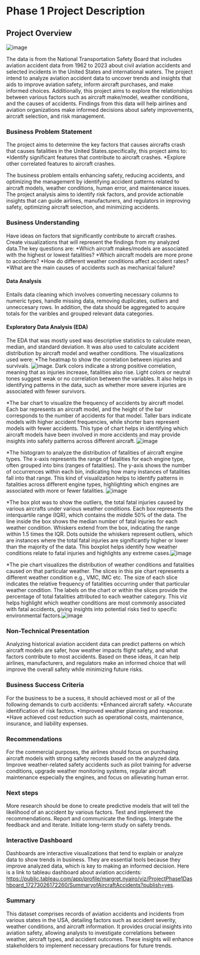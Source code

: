 # Phase 1 Project Description

## Project Overview
![image](https://github.com/user-attachments/assets/9dee0699-2e8b-4ad1-823e-8ef79c9de6f9)

The data is from the National Transportation Safety Board that includes aviation accident data from 1962 to 2023 about civil aviation accidents and selected incidents in the United States and international waters.
The project intend to analyze aviation accident data to uncover trends and insights that aids to improve aviation safety, inform aircraft purchases, and make informed choices. Additionally, this project aims to explore the relationships between various factors such as aircraft make/model, weather conditions, and the causes of accidents. Findings from this data will help airlines and aviation organizations make informed decisions about safety improvements, aircraft selection, and risk management.


### Business Problem Statement
The project aims to determine the key factors that causes aircrafts crash that causes fatalities in the United States.specifically, this project aims to:
 *Identify significant features that contribute to aircraft crashes.
 *Explore other correlated features to aircraft crashes.
 
The business problem entails enhancing safety, reducing accidents, and optimizing the management by identifying accident patterns related to aircraft models, weather conditions, human error, and maintenance issues.
The project analysis aims to identify risk factors, and provide actionable insights that can guide airlines, manufacturers, and regulators in improving safety, optimizing aircraft selection, and minimizing accidents. 

### Business Understanding
Have ideas on factors that significantly contribute to aircraft crashes.
Create visualizations that will represent the findings from my analyzed data.The key questions are:
 *Which aircraft makes/models are associated with the highest or lowest fatalities?
 *Which aircraft models are more prone to accidents?
 *How do different weather conditions affect accident rates?
 *What are the main causes of accidents such as mechanical failure?

#### Data Analysis
Entails data cleaning which involves converting necessary columns to numeric types, handle missing data, removing duplicates, outliers and unneccesary rows. In addition, the data should be aggregated to acquire totals for the varibles and grouped relevant data categories.

#### Exploratory Data Analysis (EDA)
The EDA that was mostly used was descriptive statistics to calculate mean, median, and standard deviation. It was also used to calculate accident distribution by aircraft model and weather conditions.
The visualizations used were:
*The heatmap to show the correlation between injuries and survivals. ![image](https://github.com/user-attachments/assets/6e640117-bf80-425b-ac24-4135785e0975). Dark colors indicate a strong positive correlation, meaning that as injuries increase, fatalities also rise. Light colors or neutral tones suggest weak or no correlation between the variables. It also helps in identifying patterns in the data, such as whether more severe injuries are associated with fewer survivors.

*The bar chart to visualize the frequency of accidents by aircraft model. Each bar represents an aircraft model, and the height of the bar corresponds to the number of accidents for that model. Taller bars indicate models with higher accident frequencies, while shorter bars represent models with fewer accidents. This type of chart helps in identifying which aircraft models have been involved in more accidents and may provide insights into safety patterns across different aircraft. ![image](https://github.com/user-attachments/assets/0624af18-84cf-46b8-8a96-acd213cbf888)

*The histogram to analyze the distribution of fatalities of aircraft engine types. The x-axis represents the range of fatalities for each engine type, often grouped into bins (ranges of fatalities). The y-axis shows the number of occurrences within each bin, indicating how many instances of fatalities fall into that range. This kind of visualization helps to identify patterns in fatalities across different engine types, highlighting which engines are associated with more or fewer fatalities. ![image](https://github.com/user-attachments/assets/a17472d5-5a54-487c-82f6-8ef721c4e552)

*The box plot was to show the outliers, the total fatal injuries caused by various aircrafts under various weather conditions. Each box represents the interquartile range (IQR), which contains the middle 50% of the data. The line inside the box shows the median number of fatal injuries for each weather condition. Whiskers extend from the box, indicating the range within 1.5 times the IQR. Dots outside the whiskers represent outliers, which are instances where the total fatal injuries are significantly higher or lower than the majority of the data. This boxplot helps identify how weather conditions relate to fatal injuries and highlights any extreme cases.![image](https://github.com/user-attachments/assets/17f6c259-421a-4c38-b32d-97e48154e2ee)

*The pie chart visualizes the distribution of weather conditions and fatalities caused on that particular weather. The slices in this pie chart represents a different weather condition e.g., VMC, IMC etc. The size of each slice indicates the relative frequency of fatalities occurring under that particular weather condition. The labels on the chart or within the slices provide the percentage of total fatalities attributed to each weather category. This viz helps highlight which weather conditions are most commonly associated with fatal accidents, giving insights into potential risks tied to specific environmental factors.![image](https://github.com/user-attachments/assets/ab2d6183-b5cb-4e15-8bd2-73d7a0c798cd)


    
### Non-Technical Presentation
Analyzing historical aviation accident data can predict patterns on which aircraft models are safer, how weather impacts flight safety, and what factors contribute to most accidents. Based on these ideas, it can help airlines, manufacturers, and regulators make an informed choice that will improve the overall safety while minimizing future risks.

### Business Success Criteria
For the business to be a sucess, it should achieved most or all of the following demands to curb accidents:
*Enhanced aircraft safety.
*Accurate identification of risk factors.
*Improved weather planning and response.
*Have achieved cost reduction such as operational costs, maintenance, insurance, and liability expenses.

### Recommendations
For the commercial purposes, the airlines should focus on purchasing aircraft models with strong safety records based on the analyzed data.
Improve weather-related safety accidents such as pilot training for adverse conditions, upgrade weather monitoring systems, regular aircraft maintenance especially the engines, and focus on allievating human error.

### Next steps
More research should be done to create predictive models that will tell the likelihood of an accident by various factors.
Test and implement the recommendations.
Report and communicate the findings.
Intergrate the feedback and and iterate.
Initiate long-term study on safety trends.

### Interactive Dashboard
Dashboards are interactive visualizations that tend to explain or analyze data to show trends in business. They are essential tools because they improve analyzed data, which is key to making an informed decision. Here is a link to tableau dashboard about aviation accidents: https://public.tableau.com/app/profile/margret.nyairo/viz/ProjectPhase1Dashboard_17273026172260/SummaryofAircraftAccidents?publish=yes.

### Summary
This dataset comprises records of aviation accidents and incidents from various states in the USA, detailing factors such as accident severity, weather conditions, and aircraft information. It provides crucial insights into aviation safety, allowing analysts to investigate correlations between weather, aircraft types, and accident outcomes. These insights will enhance stakeholders to implement necessary precautions for future trends.
